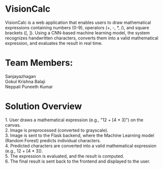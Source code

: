 # VisionCalc
VisionCalc is a web application that enables users to draw mathematical expressions containing numbers (0-9), operators (+, -, *, /), and square brackets ([, ]). Using a CNN-based machine learning model, the system recognizes handwritten characters, converts them into a valid mathematical expression, and evaluates the result in real time.

# Team Members:
Sanjayazhagan<br>
Gokul Krishna Balaji<br>
Neppali Puneeth Kumar<br>

# Solution Overview
1️. User draws a mathematical expression (e.g., "12 + [4 * 3]") on the canvas.<br>
2️. Image is preprocessed (converted to grayscale).<br>
3️. Image is sent to the Flask backend, where the Machine Learning model (Random Forest) predicts individual characters.<br>
4️. Predicted characters are converted into a valid mathematical expression (e.g., 12 + [4 * 3]).<br>
5️. The expression is evaluated, and the result is computed.<br>
6️. The final result is sent back to the frontend and displayed to the user.<br>

